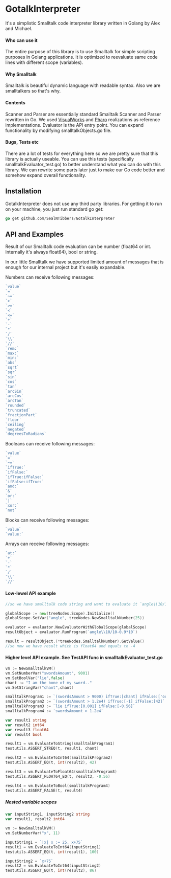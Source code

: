 # GotalkInterpreter

It's a simplistic Smalltalk code interpreter library written in Golang by Alex and Michael.


#### Who can use it

The entire purpose of this library is to use Smalltalk for simple scripting purposes in Golang applications. It is optimized to reevaluate same code lines with different scope (variables).

#### Why Smalltalk

Smalltalk is beautiful dynamic language with readable syntax. Also we are smalltalkers so that's why.

#### Contents

Scanner and Parser are essentially standard Smalltalk Scanner and Parser rewritten in Go. We used [VisualWorks](http://www.cincomsmalltalk.com) and [Pharo](https://pharo.org/) realizations as reference implementations.
Evaluator is the API entry point. You can expand functionality by modifying smalltalkObjects.go file.

#### Bugs, Tests etc

There are a lot of tests for everything here so we are pretty sure that this library is actually useable. You can use this tests (specifically smalltalkEvaluator_test.go) to better understand what you can do with this library.
We can rewrite some parts later just to make our Go code better and somehow expand overall functionality.

## Installation

GotalkInterpreter does not use any third party libraries. For getting it to run on your machine, you just run standard go get:
```go
go get github.com/SealNTibbers/GotalkInterpreter
```

## API and Examples

Result of our Smalltalk code evaluation can be number (float64 or int. Internally it's always float64), bool or string.

In our little Smalltalk we have supported limited amount of messages that is enough for our internal project but it's easily expandable.

Numbers can receive following messages:
```go
`value`           
`=`               
`~=`            
`>`             
`>=`             
`<`              
`<=`             
`+`             
`-`               
`*`             
`/`             
`\\`             
`//`             
`rem:`           
`max:`            
`min:`            
`abs`           
`sqrt`            
`sqr`             
`sin`             
`cos`             
`tan`             
`arcSin`          
`arcCos`         
`arcTan`          
`rounded`         
`truncated`       
`fractionPart`     
`floor`           
`ceiling`          
`negated`       
`degreesToRadians`
```

Booleans can receive following messages:
```go
`value`
`=`
`~=`
`ifTrue:`
`ifFalse:`
`ifTrue:ifFalse:`
`ifFalse:ifTrue:`
`and:`
`&`
`or:`
`|`
`xor:`
`not`
```

Blocks can receive following messages:
```go
`value`
`value:`
```

Arrays can receive following messages:
```go
`at:`
`+`
`-`
`*`
`/`
`\\`
`//`
```

#### Low-lewel API example
```go
//so we have smalltalk code string and want to evaluate it `angle\\10/10-0.9*10`

globalScope := new(treeNodes.Scope).Initialize()
globalScope.SetVar("angle", treeNodes.NewSmalltalkNumber(25))

evaluator = evaluator.NewEvaluatorWithGlobalScope(globalScope)
resultObject = evaluator.RunProgram(`angle\\10/10-0.9*10`)

result = resultObject.(*treeNodes.SmalltalkNumber).GetValue()
//so now we have result which is float64 and equals to -4
```

#### Higher level API example. See TestAPI func in smalltalkEvaluator_test.go
```go
vm := NewSmalltalkVM()
vm.SetNumberVar("swordsAmount", 9001)
vm.SetBoolVar("lie",false)
chant := "I am the bone of my sword.."
vm.SetStringVar("chant",chant)

smalltalkProgram1 := `(swordsAmount > 9000) ifTrue:[chant] ifFalse:['ouch it hurts']`
smalltalkProgram2 := `(swordsAmount > 1.2e4) ifTrue:[-1] ifFalse:[42]`
smalltalkProgram3 := `lie ifTrue:[0.001] ifFalse:[-0.56]`
smalltalkProgram4 := `swordsAmount > 1.2e4`

var result1 string
var result2 int64
var result3 float64
var result4 bool

result1 = vm.EvaluateToString(smalltalkProgram1)
testutils.ASSERT_STREQ(t, result1, chant)

result2 = vm.EvaluateToInt64(smalltalkProgram2)
testutils.ASSERT_EQ(t, int(result2), 42)

result3 = vm.EvaluateToFloat64(smalltalkProgram3)
testutils.ASSERT_FLOAT64_EQ(t, result3, -0.56)

result4 = vm.EvaluateToBool(smalltalkProgram4)
testutils.ASSERT_FALSE(t, result4)
```
##### Nested variable scopes
```go
var inputString1, inputString2 string
var result1, result2 int64

vm := NewSmalltalkVM()
vm.SetNumberVar("x", 11)

inputString1 = `|x| x := 25. x+75`
result1 = vm.EvaluateToInt64(inputString1)
testutils.ASSERT_EQ(t, int(result1), 100)

inputString2 = `x+75`
result2 = vm.EvaluateToInt64(inputString2)
testutils.ASSERT_EQ(t, int(result2), 86)
```
